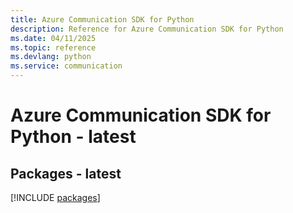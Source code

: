 ```yaml
---
title: Azure Communication SDK for Python
description: Reference for Azure Communication SDK for Python
ms.date: 04/11/2025
ms.topic: reference
ms.devlang: python
ms.service: communication
---
```

# Azure Communication SDK for Python - latest
## Packages - latest
[!INCLUDE [packages](communication-index.md)]